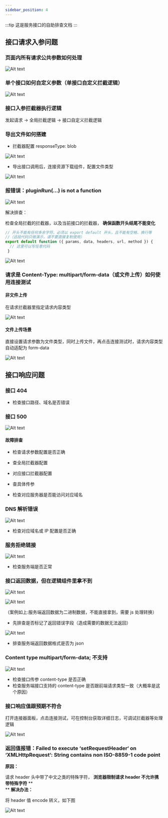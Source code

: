 ```yaml
---
sidebar_position: 4
---
```


:::tip
这是服务接口的自助排查文档
:::

## 接口请求入参问题

### 页面内所有请求公共参数如何处理

![Alt text](img/image.png)

### 单个接口如何自定义参数（单接口自定义拦截逻辑）

![Alt text](img/image-1.png)

### 接口入参拦截器执行逻辑

发起请求 -> 全局拦截逻辑 -> 接口自定义拦截逻辑

### 导出文件如何搭建

- 拦截器配置 responseType: blob

![Alt text](img/image-2.png)

- 导出接口调用后，连接资源下载组件，配置文件类型

![Alt text](img/image-3.png)

### 报错误：pluginRun(...) is not a function

![Alt text](img/image-4.png)

解决排查：

检查全局拦截的拦截器，以及当前接口的拦截器， **确保函数开头结尾不能变化**

```JavaScript
// 开头不能有任何多余字符，必须以 export default 开头，且不能有空格、换行等
//（这段代码只做演示，请不要直接复制使用）
export default function ({ params, data, headers, url, method }) {
  // 这里可以写任意代码
 }

```

![Alt text](img/image-5.png)

### 请求是 Content-Type: multipart/form-data（或文件上传）如何使用连接测试

#### 非文件上传

在请求拦截器里指定请求内容类型

![Alt text](img/image-6.png)

#### 文件上传场景

直接设置请求参数为文件类型，同时上传文件，再点击连接测试时，请求内容类型自动适配为 form-data

![Alt text](img/image-7.png)

## 接口响应问题

### 接口 404

- 检查接口路径、域名是否错误

### 接口 500

![Alt text](img/image-8.png)

#### 故障排查

- 检查请求参数配置是否正确

- 查全局拦截器配置
- 对应接口拦截器配置
- 查具体传参

- 检查对应服务器是否能访问对应域名

### DNS 解析错误

![Alt text](img/image-9.png)

- 检查对应域名或 IP 配置是否正确

### 服务拒绝链接

![Alt text](img/image-10.png)

- 检查服务端是否正常

### 接口返回数据，但在逻辑组件里拿不到

![Alt text](img/image-11.png)

![Alt text](img/image-12.png)

（案例如上:服务端返回数据为二进制数据，不能直接拿到，需要 js 处理转换）

- 先排查是否标记了返回错误字段（造成需要的数据无法返回）

![Alt text](img/image-13.png)

- 排查服务端返回数据格式是否为 json

### Content type multipart/form-data; 不支持

![Alt text](img/image-14.png)

- 检查接口传参 content-type 是否正确
- 检查服务端接口支持的 content-type 是否跟前端请求类型一致（大概率是这个原因）

### 接口响应值跟预期不符合

打开连接器面板，点击连接测试，可在控制台获取详细日志，可调试拦截器等处理逻辑

![Alt text](img/image-15.png)

### 返回值报错：Failed to execute ‘setRequestHeader‘ on ‘XMLHttpRequest‘: String contains non ISO-8859-1 code point

**原因：**

请求 header 头中带了中文之类的特殊字符， **浏览器限制请求 header 不允许携带特殊字符** \*\*  
\*\* **解决办法：**

将 header 值 encode 转义，如下图

![Alt text](img/image-16.png)
